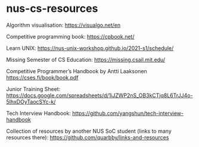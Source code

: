 # nus-cs-resources

Algorithm visualisation:
https://visualgo.net/en

Competitive programming book:
https://cpbook.net/

Learn UNIX:
https://nus-unix-workshop.github.io/2021-s1/schedule/

Missing Semester of CS Education:
https://missing.csail.mit.edu/

Competitive Programmer’s Handbook by Antti Laaksonen
https://cses.fi/book/book.pdf

Junior Training Sheet:
https://docs.google.com/spreadsheets/d/1iJZWP2nS_OB3kCTjq8L6TrJJ4o-5lhxDOyTaocSYc-k/

Tech Interview Handbook:
https://github.com/yangshun/tech-interview-handbook

Collection of resources by another NUS SoC student (links to many resources there):
https://github.com/quarbby/links-and-resources

